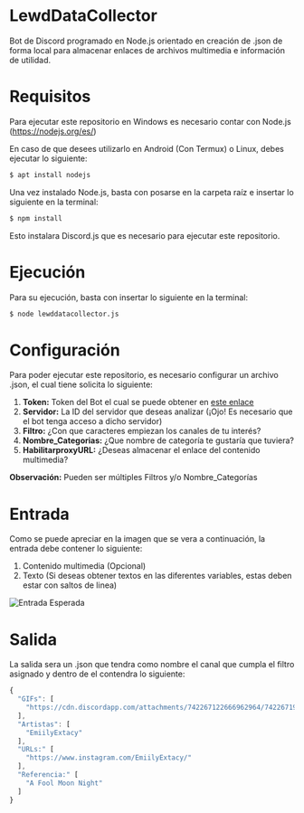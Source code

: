 # LewdDataCollector
Bot de Discord programado en Node.js orientado en creación de .json de forma local para almacenar enlaces de archivos multimedia e información de utilidad.
# Requisitos
Para ejecutar este repositorio en Windows es necesario contar con Node.js (https://nodejs.org/es/)

En caso de que desees utilizarlo en Android (Con Termux) o Linux, debes ejecutar lo siguiente:
```sh
$ apt install nodejs
```
Una vez instalado Node.js, basta con posarse en la carpeta raíz e insertar lo siguiente en la terminal:
```sh
$ npm install
```
Esto instalara Discord.js que es necesario para ejecutar este repositorio.
# Ejecución
Para su ejecución, basta con insertar lo siguiente en la terminal:
```sh
$ node lewddatacollector.js
```
# Configuración
Para poder ejecutar este repositorio, es necesario configurar un archivo .json, el cual tiene solicita lo siguiente:

 1. **Token:** Token del Bot el cual se puede obtener en [este enlace](https://discord.com/developers/applications/)
 2. **Servidor:** La ID del servidor que deseas analizar (¡Ojo! Es necesario que el bot tenga acceso a dicho servidor)
 3. **Filtro:** ¿Con que caracteres empiezan los canales de tu interés?
 4. **Nombre_Categorias:** ¿Que nombre de categoría te gustaría que tuviera?
 5. **HabilitarproxyURL:** ¿Deseas almacenar el enlace del contenido multimedia?

**Observación:** Pueden ser múltiples Filtros y/o Nombre_Categorías

# Entrada
Como se puede apreciar en la imagen que se vera a continuación, la entrada debe contener lo siguiente:
1. Contenido multimedia (Opcional)
2. Texto (Si deseas obtener textos en las diferentes variables, estas deben estar con saltos de linea)

![Entrada Esperada](https://cdn.discordapp.com/attachments/742267122666962964/742267199128993843/Readme_LewdDataCollector.png)
# Salida
La salida sera un .json que tendra como nombre el canal que cumpla el filtro asignado y dentro de el contendra lo siguiente:
```javascript
{
  "GIFs": [
    "https://cdn.discordapp.com/attachments/742267122666962964/742267199128993843/Readme_LewdDataCollector.png"
  ],
  "Artistas": [
    "EmiilyExtacy"
  ],
  "URLs:" [
    "https://www.instagram.com/EmiilyExtacy/"
  ],
  "Referencia:" [
    "A Fool Moon Night"
  ]
}

